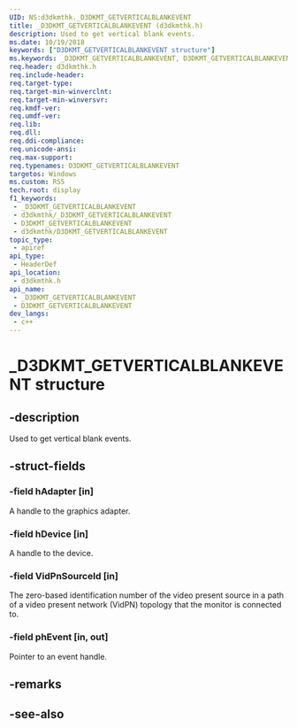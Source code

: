 ```yaml
---
UID: NS:d3dkmthk._D3DKMT_GETVERTICALBLANKEVENT
title: _D3DKMT_GETVERTICALBLANKEVENT (d3dkmthk.h)
description: Used to get vertical blank events.
ms.date: 10/19/2018
keywords: ["D3DKMT_GETVERTICALBLANKEVENT structure"]
ms.keywords: _D3DKMT_GETVERTICALBLANKEVENT, D3DKMT_GETVERTICALBLANKEVENT,
req.header: d3dkmthk.h
req.include-header: 
req.target-type: 
req.target-min-winverclnt: 
req.target-min-winversvr: 
req.kmdf-ver: 
req.umdf-ver: 
req.lib: 
req.dll: 
req.ddi-compliance: 
req.unicode-ansi: 
req.max-support: 
req.typenames: D3DKMT_GETVERTICALBLANKEVENT
targetos: Windows
ms.custom: RS5
tech.root: display
f1_keywords:
 - _D3DKMT_GETVERTICALBLANKEVENT
 - d3dkmthk/_D3DKMT_GETVERTICALBLANKEVENT
 - D3DKMT_GETVERTICALBLANKEVENT
 - d3dkmthk/D3DKMT_GETVERTICALBLANKEVENT
topic_type:
 - apiref
api_type:
 - HeaderDef
api_location:
 - d3dkmthk.h
api_name:
 - _D3DKMT_GETVERTICALBLANKEVENT
 - D3DKMT_GETVERTICALBLANKEVENT
dev_langs:
 - c++
---
```


# _D3DKMT_GETVERTICALBLANKEVENT structure


## -description

Used to get vertical blank events.

## -struct-fields

### -field hAdapter [in]

A handle to the graphics adapter.

### -field hDevice [in]

A handle to the device.

### -field VidPnSourceId [in]

The zero-based identification number of the video present source in a path of a video present network (VidPN) topology that the monitor is connected to.

### -field phEvent [in, out]

 
Pointer to an event handle.

## -remarks

## -see-also

